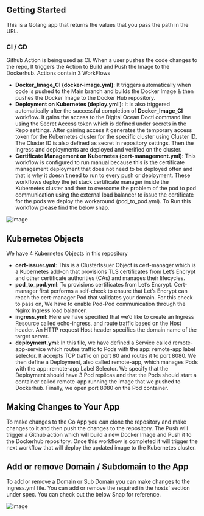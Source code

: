 ## Getting Started

This is a Golang app that returns the values that you pass the path in the URL.


### CI / CD

Github Action is being used as CI. When a user pushes the code changes to the repo, It triggers the Action to Build and Push the Image to the Dockerhub.
Actions contain 3 WorkFlows
- **Docker_Image_CI (docker-image.yml)**: It triggers automatically when code is pushed to the Main branch and builds the Docker Image & then pushes the Docker Image to the Docker Hub repository. 
- **Deployment on Kubernetes (deploy.yml )**: It is also triggered automatically after the successful completion of **Docker_Image_CI** workflow. It gains the access to the Digital Ocean Doctl command line using the Secret Access token which is defined under secrets in the Repo settings. After gaining access it generates the temporary access token for the Kubernetes cluster for the specific cluster using Cluster ID. The Cluster ID is also defined as secret in repository settings. Then the Ingress and deployments are deployed and verified on the cluster. 
- **Certificate Management on Kubernetes (cert-management.yml)**: This workflow is configured to run manual because this is the certificate management deployment that does not need to be deployed often and that is why it doesn't need to run to every push or deployment. These workflows deploy the jet stack certificate manager inside the Kubernetes cluster and then to overcome the problem of the pod to pod communication using the external load balancer to issue the certificate for the pods we deploy the workaround (pod_to_pod.yml). To Run this workflow please find the below snap. 

![image](https://user-images.githubusercontent.com/89794883/132804517-dd03f404-6e48-4987-890e-0e4df91d505f.png)

## Kubernetes Objects 

We have 4 Kubernetes Objects in this repository
- **cert-issuer.yml**: This is a ClusterIssuer Object is cert-manager which is a Kubernetes add-on that provisions TLS certificates from Let’s Encrypt and other certificate authorities (CAs) and manages their lifecycles.
- **pod_to_pod.yml**: To provisions certificates from Let’s Encrypt. Cert-manager first performs a self-check to ensure that Let’s Encrypt can reach the cert-manager Pod that validates your domain. For this check to pass on, We have to enable Pod-Pod communication through the Nginx Ingress load balancer.
- **ingress.yml**: Here we have specified that we’d like to create an Ingress Resource called echo-ingress, and route traffic based on the Host header. An HTTP request Host header specifies the domain name of the target server.
- **deployment.yml**: In this file, we have defined a Service called remote-app-service which routes traffic to Pods with the app: remote-app label selector. It accepts TCP traffic on port 80 and routes it to port 8080. We then define a Deployment, also called remote-app, which manages Pods with the app: remote-app Label Selector. We specify that the Deployment should have 3 Pod replicas and that the Pods should start a container called remote-app running the image that we pushed to Dockerhub. Finally, we open port 8080 on the Pod container.

## Making Changes to Your App

To make changes to the Go App you can clone the repository and make changes to it and then push the changes to the repository. The Push will trigger a Github action which will build a new Docker Image and Push it to the Dockerhub repository. Once this workflow is completed it will trigger the next workflow that will deploy the updated image to the Kubernetes cluster. 

## Add or remove Domain / Subdomain to the App

To add or remove a Domain or Sub Domain you can make changes to the ingress.yml file. You can add or remove the required in the hosts' section under spec. You can check out the below Snap for reference. 

![image](https://user-images.githubusercontent.com/89794883/132808287-8bb8ab33-455d-46be-85a2-a578bedc8161.png)


